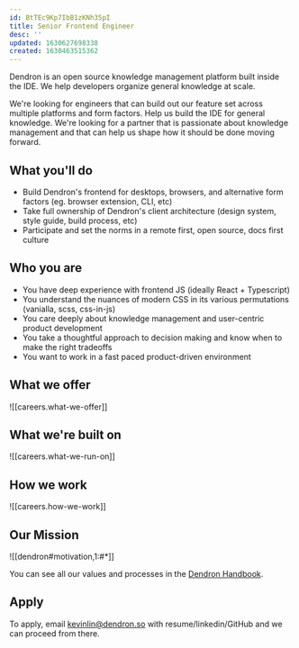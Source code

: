 ```yaml
---
id: BtTEc9Kp7IbB1zKNh35pI
title: Senior Frontend Engineer
desc: ''
updated: 1630627698338
created: 1630463515362
---
```


Dendron is an open source knowledge management platform built inside the IDE. We help developers organize general knowledge at scale. 

We're looking for engineers that can build out our feature set across multiple platforms and form factors. Help us build the IDE for general knowledge.  We're looking for a partner that is passionate about knowledge management and that can help us shape how it should be done moving forward.

## What you'll do
- Build Dendron's frontend for desktops, browsers, and alternative form factors (eg. browser extension, CLI, etc) 
- Take full ownership of Dendron's client architecture (design system, style guide, build process, etc)
- Participate and set the norms in a remote first, open source, docs first culture

## Who you are
- You have deep experience with frontend JS (ideally React + Typescript)
- You understand the nuances of modern CSS in its various permutations (vanialla, scss, css-in-js)
- You care deeply about knowledge management and user-centric product development
- You take a thoughtful approach to decision making and know when to make the right tradeoffs
- You want to work in a fast paced product-driven environment

## What we offer
![[careers.what-we-offer]]

## What we're built on 
![[careers.what-we-run-on]]

## How we work
![[careers.how-we-work]]

## Our Mission

![[dendron#motivation,1:#*]]

You can see all our values and processes in the [Dendron Handbook](https://handbook.dendron.so/notes/b89ba854-72fb-4ebc-a8a0-55960b89e9dc.html).

## Apply

To apply, email kevinlin@dendron.so with resume/linkedin/GitHub and we can proceed from there. 

